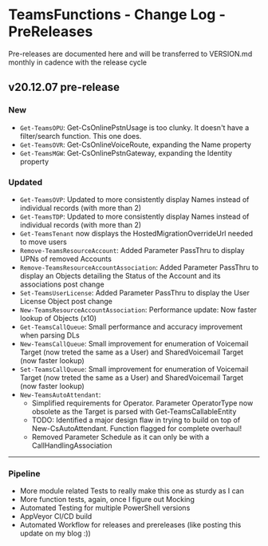 ﻿# TeamsFunctions - Change Log - PreReleases

Pre-releases are documented here and will be transferred to VERSION.md monthly in cadence with the release cycle

## v20.12.07 pre-release

### New

- `Get-TeamsOPU`: Get-CsOnlinePstnUsage is too clunky. It doesn't have a filter/search function. This one does.
- `Get-TeamsOVR`: Get-CsOnlineVoiceRoute, expanding the Name property
- `Get-TeamsMGW`: Get-CsOnlinePstnGateway, expanding the Identity property

### Updated

- `Get-TeamsOVP`: Updated to more consistently display Names instead of individual records (with more than 2)
- `Get-TeamsTDP`: Updated to more consistently display Names instead of individual records (with more than 2)
- `Get-TeamsTenant` now displays the HostedMigrationOverrideUrl needed to move users
- `Remove-TeamsResourceAccount`: Added Parameter PassThru to display UPNs of removed Accounts
- `Remove-TeamsResourceAccountAssociation`: Added Parameter PassThru to display an Objects detailing the Status of the Account and its associations post change
- `Set-TeamsUserLicense`: Added Parameter PassThru to display the User License Object post change
- `New-TeamsResourceAccountAssociation`: Performance update: Now faster lookup of Objects (x10)
- `Get-TeamsCallQueue`: Small performance and accuracy improvement when parsing DLs
- `New-TeamsCallQueue`: Small improvement for enumeration of Voicemail Target (now treted the same as a User) and SharedVoicemail Target (now faster lookup)
- `Set-TeamsCallQueue`: Small improvement for enumeration of Voicemail Target (now treted the same as a User) and SharedVoicemail Target (now faster lookup)
- `New-TeamsAutoAttendant`:
  - Simplified requirements for Operator. Parameter OperatorType now obsolete as the Target is parsed with Get-TeamsCallableEntity
  - TODO: Identified a major design flaw in trying to build on top of New-CsAutoAttendant. Function flagged for complete overhaul!
  - Removed Parameter Schedule as it can only be with a CallHandlingAssociation

---------------------------------------------

### Pipeline

- More module related Tests to really make this one as sturdy as I can
- More function tests, again, once I figure out Mocking
- Automated Testing for multiple PowerShell versions
- AppVeyor CI/CD build
- Automated Workflow for releases and prereleases (like posting this update on my blog :))
